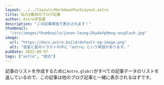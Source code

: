 ```yaml
---
layout: ../../layouts/MarkdownPostLayout.astro
title: 私の2番目のブログ記事
author: Astro学習者
description: "この記事単独で表示されます！"
thumbnail:
  "/src/images/thumbnails/jason-leung-Gky4wYp9mvg-unsplash.jpg"
image:
  url: "https://docs.astro.build/default-og-image.png"
  alt: "惑星と星のイラストの中に「astro」という単語があります。"
pubDate: 2022-08-07
tags: ["astro", "成功"]
---
```


記事のリストを作成するために`Astro.glob()`がすべての記事データのリストを返しているので、この記事は他のブログ記事と一緒に表示されるはずです。

